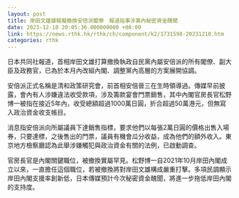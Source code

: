 ```yaml
---
layout: post
title: 岸田文雄據報擬撤換安倍派閣僚　報道指事涉黨內秘密資金醜聞
date: 2023-12-10 20:05:36.000000000 +08:00
link: https://news.rthk.hk/rthk/ch/component/k2/1731598-20231210.htm
categories: rthk
---
```


日本共同社報道，首相岸田文雄打算撤換執政自民黨內屬安倍派的所有閣僚、副大臣及政務官，已為於本月內改組內閣、調整黨內高層的方案展開協調。

安倍派正式名稱是清和政策研究會，前首相安倍晉三在生時領導過。傳媒早前披露，會內有人涉嫌違法收受款項，涉及籌款宴會門票銷售，其中內閣官房長官松野博一被指在接近5年內，收受總額超過1000萬日圓，折合超過50萬港元，但無寫入政治資金收支帳目。

消息指安倍派向所屬議員下達銷售指標，要求他們以每張2萬日圓的價格出售入場券，只要達標，之後售出的門票，議員有機會瓜分收益，成為他們的額外收入。東京地方檢察廳認為此舉涉嫌觸犯與政治資金有關的法例，已啟動調查。

官房長官是內閣關鍵職位，被撤換實屬罕見。松野博一自2021年10月岸田內閣成立以來，一直擔任這個職位，若被撤換將對岸田文雄構成嚴重打擊。多項民調顯示岸田內閣支援率創新低，日本傳媒預計今次秘密資金醜聞，將進一步拖低岸田內閣的支持度。
